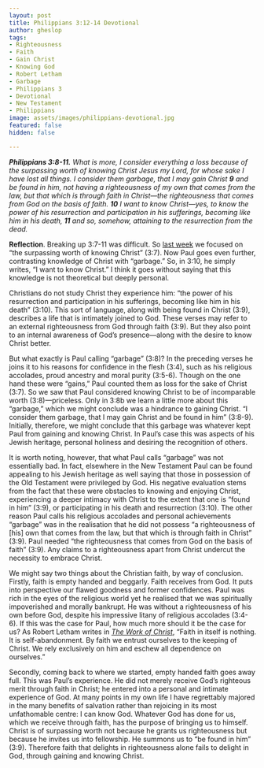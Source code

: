 ```yaml
---
layout: post
title: Philippians 3:12-14 Devotional
author: gheslop
tags:
- Righteousness
- Faith
- Gain Christ
- Knowing God
- Robert Letham
- Garbage
- Philippians 3
- Devotional
- New Testament
- Philippians
image: assets/images/philippians-devotional.jpg
featured: false
hidden: false

---
```

**_Philippians 3:8-11._** _What is more, I consider everything a loss because of the surpassing worth of knowing Christ Jesus my Lord, for whose sake I have lost all things. I consider them garbage, that I may gain Christ **9** and be found in him, not having a righteousness of my own that comes from the law, but that which is through faith in Christ—the righteousness that comes from God on the basis of faith. **10** I want to know Christ—yes, to know the power of his resurrection and participation in his sufferings, becoming like him in his death, **11** and so, somehow, attaining to the resurrection from the dead._

**Reflection**. Breaking up 3:7-11 was difficult. So [last week](https://rekindle.co.za/content/2020-10-06-philippians-3-7-8-devotional "Philippians 3:7-8") we focused on “the surpassing worth of knowing Christ” (3:7). Now Paul goes even further, contrasting knowledge of Christ with “garbage.” So, in 3:10, he simply writes, “I want to know Christ.” I think it goes without saying that this knowledge is not theoretical but deeply personal.

Christians do not study Christ they experience him: “the power of his resurrection and participation in his sufferings, becoming like him in his death” (3:10). This sort of language, along with being found in Christ (3:9), describes a life that is intimately joined to God. These verses may refer to an external righteousness from God through faith (3:9). But they also point to an internal awareness of God’s presence—along with the desire to know Christ better.

But what exactly is Paul calling “garbage” (3:8)? In the preceding verses he joins it to his reasons for confidence in the flesh (3:4), such as his religious accolades, proud ancestry and moral purity (3:5-6). Though on the one hand these were “gains,” Paul counted them as loss for the sake of Christ (3:7). So we saw that Paul considered knowing Christ to be of incomparable worth (3:8)—priceless. Only in 3:8b we learn a little more about this “garbage,” which we might conclude was a hindrance to gaining Christ. “I consider them garbage, that I may gain Christ and be found in him” (3:8-9). Initially, therefore, we might conclude that this garbage was whatever kept Paul from gaining and knowing Christ. In Paul’s case this was aspects of his Jewish heritage, personal holiness and desiring the recognition of others.

It is worth noting, however, that what Paul calls “garbage” was not essentially bad. In fact, elsewhere in the New Testament Paul can be found appealing to his Jewish heritage as well saying that those in possession of the Old Testament were privileged by God. His negative evaluation stems from the fact that these were obstacles to knowing and enjoying Christ, experiencing a deeper intimacy with Christ to the extent that one is “found in him” (3:9), or participating in his death and resurrection (3:10). The other reason Paul calls his religious accolades and personal achievements “garbage” was in the realisation that he did not possess “a righteousness of \[his\] own that comes from the law, but that which is through faith in Christ” (3:9). Paul needed “the righteousness that comes from God on the basis of faith” (3:9). Any claims to a righteousness apart from Christ undercut the necessity to embrace Christ.

We might say two things about the Christian faith, by way of conclusion. Firstly, faith is empty handed and beggarly. Faith receives from God. It puts into perspective our flawed goodness and former confidences. Paul was rich in the eyes of the religious world yet he realised that we was spiritually impoverished and morally bankrupt. He was without a righteousness of his own before God, despite his impressive litany of religious accolades (3:4-6). If this was the case for Paul, how much more should it be the case for us? As Robert Letham writes in [_The Work of Christ_](https://www.amazon.com/Work-Christ-Contours-Christian-Theology/dp/0830815325 "Robert Letham: Work of Christ"), “Faith in itself is nothing. It is self-abandonment. By faith we entrust ourselves to the keeping of Christ. We rely exclusively on him and eschew all dependence on ourselves.”

Secondly, coming back to where we started, empty handed faith goes away full. This was Paul’s experience. He did not merely receive God’s righteous merit through faith in Christ; he entered into a personal and intimate experience of God. At many points in my own life I have regrettably majored in the many benefits of salvation rather than rejoicing in its most unfathomable centre: I can know God. Whatever God has done for us, which we receive through faith, has the purpose of bringing us to himself. Christ is of surpassing worth not because he grants us righteousness but because he invites us into fellowship. He summons us to “be found in him” (3:9). Therefore faith that delights in righteousness alone fails to delight in God, through gaining and knowing Christ.